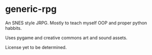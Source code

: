 # generic-rpg
An SNES style JRPG. Mostly to teach myself OOP and proper python habbits.

Uses pygame and creative commons art and sound assets.

License yet to be determined.
